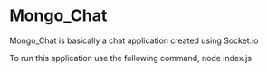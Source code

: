 # Mongo_Chat
Mongo_Chat is basically a chat application created using Socket.io

To run this application use the following command,
node index.js
